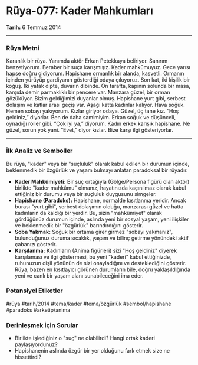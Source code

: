 # Rüya-077: Kader Mahkumları
**Tarih:** 6 Temmuz 2014

---
### Rüya Metni

Karanlık bir rüya. Yanımda aktör Erkan Petekkaya beliriyor. Sanırım benzetiyorum. Beraber bir suça karışmışız. Kader mahkûmuyuz. Gece yarısı hapse doğru gidiyorum. Hapishane ormanlık bir alanda, kasvetli. Ormanın içinden yürüyüp gardiyanın gösterdiği odaya çıkıyoruz. Son kat, iki kişilik bir koğuş. İki yatak dipte, duvarın dibinde. Ön tarafta, kapının solunda bir masa, karşıda demir parmaklıklı bir pencere var. Manzara güzel, bir orman gözüküyor. Bizim geldiğimizi duyanlar olmuş. Hapishane yurt gibi, serbest dolaşım ve katlar arası geçiş var. Aşağı katta kadınlar kalıyor. Hava soğuk. Hemen sobayı yakıyorum. Kızlar giriyor odaya. Güzel, üç tane kız. “Hoş geldiniz,” diyorlar. Ben de daha samimiyim. Erkan soğuk ve düşünceli, oynadığı roller gibi. “Çok iyi ya,” diyorum. Kadın erkek karışık hapishane. Ne güzel, sorun yok yani. “Evet,” diyor kızlar. Bize karşı ilgi gösteriyorlar.

---
### İlk Analiz ve Semboller

Bu rüya, "kader" veya bir "suçluluk" olarak kabul edilen bir durumun içinde, beklenmedik bir özgürlük ve yaşam bulmayı anlatan paradoksal bir rüyadır.

* **Kader Mahkûmiyeti:** Bir suç ortağıyla (Gölge/Persona figürü olan aktör) birlikte "kader mahkûmu" olmanız, hayatınızda kaçınılmaz olarak kabul ettiğiniz bir durumu veya bir suçluluk duygusunu simgeler.
* **Hapishane (Paradoks):** Hapishane, normalde kısıtlanma yeridir. Ancak burası "yurt gibi", serbest dolaşımın olduğu, manzarası güzel ve hatta kadınların da kaldığı bir yerdir. Bu, sizin "mahkûmiyet" olarak gördüğünüz durumun içinde, aslında yeni bir sosyal yaşam, yeni ilişkiler ve beklenmedik bir "özgürlük" barındırdığını gösterir.
* **Soba Yakmak:** Soğuk bir ortama girer girmez "sobayı yakmanız", bulunduğunuz duruma sıcaklık, yaşam ve bilinç getirme yönündeki aktif çabanızı gösterir.
* **Karşılanma:** Kadınların (Anima figürleri) sizi "Hoş geldiniz" diyerek karşılaması ve ilgi göstermesi, bu yeni "kaderi" kabul ettiğinizde, ruhunuzun dişil yönünün de sizi onayladığını ve desteklediğini gösterir. Rüya, bazen en kısıtlayıcı görünen durumların bile, doğru yaklaşıldığında yeni ve canlı bir yaşam alanı sunabileceğini ima eder.

### Potansiyel Etiketler
#rüya #tarih/2014 #tema/kader #tema/özgürlük #sembol/hapishane #paradoks #arketip/anima

### Derinleşmek İçin Sorular
* Birlikte işlediğiniz o "suç" ne olabilirdi? Hangi ortak kaderi paylaşıyordunuz?
* Hapishanenin aslında özgür bir yer olduğunu fark etmek size ne hissettirdi?